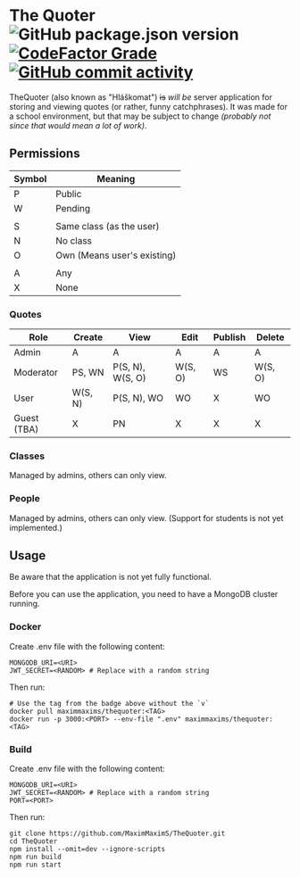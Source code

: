 # The Quoter ![GitHub package.json version](https://img.shields.io/github/package-json/v/MaximMaximS/TheQuoter?style=for-the-badge) [![CodeFactor Grade](https://img.shields.io/codefactor/grade/github/MaximMaximS/TheQuoter?style=for-the-badge)](https://www.codefactor.io/repository/github/maximmaxims/thequoter) [![GitHub commit activity](https://img.shields.io/github/commit-activity/m/MaximMaximS/TheQuoter?style=for-the-badge)](https://github.com/MaximMaximS/TheQuoter/commits/main)

TheQuoter (also known as "Hláškomat") ~~is~~ _will be_ server application for storing and viewing quotes (or rather, funny catchphrases). It was made for a school environment, but that may be subject to change _(probably not since that would mean a lot of work)_.

## Permissions

| Symbol | Meaning                     |
| ------ | --------------------------- |
| P      | Public                      |
| W      | Pending                     |
|        |                             |
| S      | Same class (as the user)    |
| N      | No class                    |
| O      | Own (Means user's existing) |
|        |                             |
| A      | Any                         |
| X      | None                        |

### Quotes

| Role        | Create  | View             | Edit    | Publish | Delete  |
| ----------- | ------- | ---------------- | ------- | ------- | ------- |
| Admin       | A       | A                | A       | A       | A       |
| Moderator   | PS, WN  | P(S, N), W(S, O) | W(S, O) | WS      | W(S, O) |
| User        | W(S, N) | P(S, N), WO      | WO      | X       | WO      |
| Guest (TBA) | X       | PN               | X       | X       | X       |

### Classes

Managed by admins, others can only view.

### People

Managed by admins, others can only view. (Support for students is not yet implemented.)

## Usage

Be aware that the application is not yet fully functional.

Before you can use the application, you need to have a MongoDB cluster running.

### Docker

Create .env file with the following content:

```env
MONGODB_URI=<URI>
JWT_SECRET=<RANDOM> # Replace with a random string
```

Then run:

```shell
# Use the tag from the badge above without the `v`
docker pull maximmaxims/thequoter:<TAG>
docker run -p 3000:<PORT> --env-file ".env" maximmaxims/thequoter:<TAG>
```

### Build

Create .env file with the following content:

```env
MONGODB_URI=<URI>
JWT_SECRET=<RANDOM> # Replace with a random string
PORT=<PORT>
```

Then run:

```shell
git clone https://github.com/MaximMaximS/TheQuoter.git
cd TheQuoter
npm install --omit=dev --ignore-scripts
npm run build
npm run start
```
